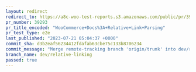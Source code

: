 ```yaml
---
layout: redirect
redirect_to: https://a8c-woo-test-reports.s3.amazonaws.com/public/pr/39293/e2e/index.html
pr_number: 39293
pr_title_encoded: "WooCommerce+Docs%3A+Relative+Link+Parsing"
pr_test_type: e2e
last_published: "2023-07-21 05:04:37 +0000"
commit_sha: d3b2eaf56234412fdafab63cbe75c133b8706234
commit_message: "Merge remote-tracking branch 'origin/trunk' into dev/relative-linking"
branch_name: dev/relative-linking
passed: true
---
```

